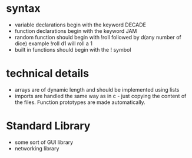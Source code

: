 
# syntax

- variable declarations begin with the keyword DECADE
- function declarations begin with the keyword JAM
- random function should begin with !roll followed by d(any number of dice) example !roll d1 will roll a 1
- built in functions should begin with the ! symbol

# technical details

- arrays are of dynamic length and should be implemented using lists
- imports are handled the same way as in c - just copying the content of the files. Function prototypes are made automatically.


# Standard Library
- some sort of GUI library
- networking library
